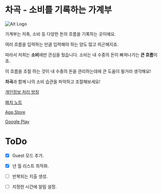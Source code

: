 # 차곡 - 소비를 기록하는 가계부

![Alt Logo](https://img1.daumcdn.net/thumb/R1280x0/?scode=mtistory2&fname=https%3A%2F%2Fblog.kakaocdn.net%2Fdn%2Fbyq1oV%2Fbtr0NJDPvV3%2F8SGyOKoiqSk81xByi8rTKk%2Fimg.png)

가계부는 저축, 소비 등 다양한 돈의 흐름을 기록하는 곳이예요.

여러 흐름을 입력하는 만큼 입력해야 하는 양도 많고 피곤해지죠.

따라서 저희는 **소비**에만 관심을 뒀습니다. 소비는 내 수중의 돈이 빠져나가는 **큰 흐름**이죠.

이 흐름을 조절 하는 것이 내 수중의 돈을 관리하는데에 큰 도움이 될거라 생각해요!

**차곡**과 함께 나의 소비 습관을 파악하고 조절해보세요!

[개인정보 처리 방침](https://ryuwoong.notion.site/87ed4071103b4970a64720244bf6d967)

[패치 노트](https://ryuwoong.notion.site/fce599a7ef01499fa7e648e9858fd5dd)

[App Store](https://apps.apple.com/kr/app/%EC%B0%A8%EA%B3%A1-%EC%86%8C%EB%B9%84%EB%A5%BC-%EA%B8%B0%EB%A1%9D%ED%95%98%EB%8A%94-%EA%B0%80%EA%B3%84%EB%B6%80/id6445810059)

[Google Play](https://play.google.com/store/apps/details?id=com.ryuwoong.chagok&hl=ko)

# ToDo

- [x] Guest 모드 추가.

- [x] 년 월 리스트 최적화.

- [ ] 반복되는 지출 생성.

- [ ] 지정한 시간에 알림 설정.
